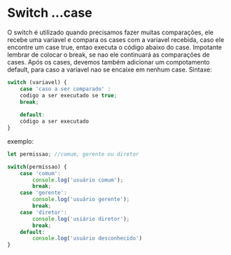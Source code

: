 # Switch ...case

O switch é utilizado quando precisamos fazer muitas comparações, ele recebe uma variavel e compara os cases com a variavel recebida, caso ele encontre um case true, entao executa o código abaixo do case. Impotante lembrar de colocar o break, se nao ele continuará as comparações de cases. Após os cases, devemos também adicionar um compotamento default, para caso a variavel nao se encaixe em nenhum case. Sintaxe:

```javascript
switch (variavel) {
    case 'caso a ser comparado' :
    codigo a ser executado se true;
    break;
    
    default:
    código a ser executado
}
```

exemplo:

```javascript
let permissao; //comum, gerente ou diretor

switch(permissao) {
    case 'comum':
        console.log('usuário comum');
        break;
    case 'gerente':
        console.log('usuário gerente');
        break;
    case 'diretor':
        console.log('usiário diretor');
        break;
    default:
        console.log('usuário desconhecido')  
}

```

